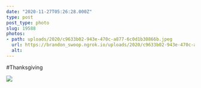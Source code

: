 ```yaml
---
date: "2020-11-27T05:26:28.000Z"
type: post 
post_type: photo
slug: 19588
photos: 
- path: uploads/2020/c9633b02-943e-470c-a877-6c0d1b30866b.jpeg
  url: https://brandon_swoop.ngrok.io/uploads/2020/c9633b02-943e-470c-a877-6c0d1b30866b.jpeg
  alt: 
---
```

#Thanksgiving 


![](/uploads/2020/c9633b02-943e-470c-a877-6c0d1b30866b.jpeg)
